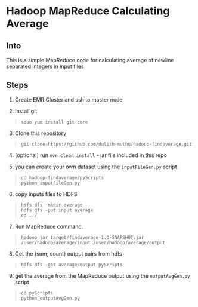 # Hadoop MapReduce Calculating Average

## Into

This is a simple MapReduce code for calculating average of newline separated integers in input files


## Steps

1) Create EMR Cluster and ssh to master node  

2) install git
> `sduo yum install git-core`

3) Clone this repository
> `git clone https://github.com/dulith-muthu/hadoop-findaverage.git`

4) [optional] run `mvn clean install` - jar file included in this repo 

5) you can create your own dataset using the `inputFileGen.py` script  
> `cd hadoop-findaverage/pyScripts`  
> `python inputFileGen.py`  

6) copy inputs files to HDFS
> `hdfs dfs -mkdir average`  
> `hdfs dfs -put input average`  
> `cd ../`  

7) Run MapReduce command.
> `hadoop jar target/findaverage-1.0-SNAPSHOT.jar /user/hadoop/average/input /user/hadoop/average/output`  

8) Get the (sum, count) output pairs from hdfs 
> `hdfs dfs -get average/output pyScripts`

9) get the average from the MapReduce output using the `outputAvgGen.py` script
> `cd pyScripts`  
> `python outputAvgGen.py`  



